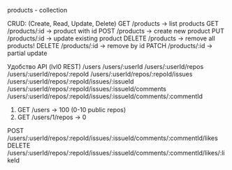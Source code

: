 products - collection

CRUD: (Create, Read, Update, Delete)
GET /products -> list products
GET /products/:id -> product with id
POST /products -> create new product
PUT /products/:id -> update existing product
DELETE /products -> remove all products!
DELETE /products/:id -> remove by id
PATCH /products/:id -> partial update

Удобство API (lvl0 REST)
/users
/users/:userId
/users/:userId/repos
/users/:userId/repos/:repoId
/users/:userId/repos/:repoId/issues
/users/:userId/repos/:repoId/issues/:issueId
/users/:userId/repos/:repoId/issues/:issueId/comments
/users/:userId/repos/:repoId/issues/:issueId/comments/:commentId

1. GET /users -> 100 (0-10 public repos)
2. GET /users/1/repos -> 0


POST /users/:userId/repos/:repoId/issues/:issueId/comments/:commentId/likes
DELETE /users/:userId/repos/:repoId/issues/:issueId/comments/:commentId/likes/:likeId
